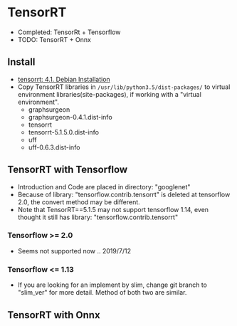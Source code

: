 # TensorRT
+ Completed: TensorRt + Tensorflow
+ TODO: TensorRT + Onnx
## Install
+ [tensorrt: 4.1. Debian Installation](https://docs.nvidia.com/deeplearning/sdk/tensorrt-install-guide/index.html)
+ Copy TensorRT libraries in ```/usr/lib/python3.5/dist-packages/``` to virtual environment libraries(site-packages), if working with a "virtual environment".
  + graphsurgeon
  + graphsurgeon-0.4.1.dist-info
  + tensorrt
  + tensorrt-5.1.5.0.dist-info
  + uff
  + uff-0.6.3.dist-info


## TensorRT with Tensorflow
+ Introduction and Code are placed in directory: "googlenet"
+ Because of library: "tensorflow.contrib.tensorrt" is deleted at tensorflow 2.0, the convert method may be different.
+ Note that TensorRT==5.1.5 may not support tensorflow 1.14, even thought it still has library: "tensorflow.contrib.tensorrt"
### Tensorflow >= 2.0
+ Seems not supported now .. 2019/7/12

### Tensorflow <= 1.13
+ If you are looking for an implement by slim, change git branch to "slim_ver" for more detail. Method of both two are similar.  

## TensorRT with Onnx


